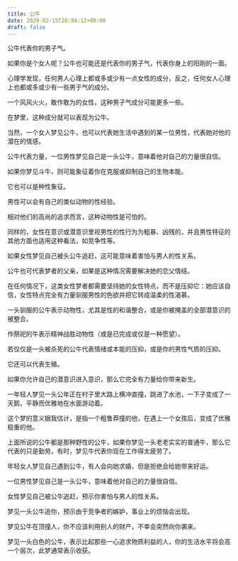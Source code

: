 ```yaml
---
title: 公牛
date: 2020-02-15T20:54:12+08:00
draft: false
---
```


公牛代表你的男子气。

如果你是个女人呢？公牛也可能还是代表你的男子气，代表你身上的阳刚的一面。

心理学发现，任何男人心理上都或多或少有一点女性的成分，反之，任何女人心理上也都或多或少有一些男于气的成分。

一个风风火火，敢作敢为的女性，这种男子气成分可能更多一些。

在梦里，这种成分就可以表现为公牛。

 

当然，一个女人梦见公牛，也可以代表她生活中遇到的某一位男性，代表她对他的潜在的情感。

 

公牛代表力量，一位男性梦见自己是一头公牛，意味着他对自己的力量很自信。

如果你梦见斗牛，则可能象征着你在克服或抑制自己的生物本能。

它也可以是种性象征。

男性可以会有自己的类似动物的性经验。

相对他们的高尚的追求而言，这种动物性是可怕的。

 

同样的，女性在意识或潜意识里视男性的性行为为粗暴、凶残的，并且男性特征的其他方面也适用这种看法，如竞争性等。

 

如果女性梦见自己被头公牛追赶，这可能意味着害怕与男人的性关系。

公牛也可代表梦者的父亲，如果是这种情况需要解决她的恋父情结。

在任何情况下，这类女性梦者都需要坚持她的女性特点，而不是压抑它：她应该自信，女性特点完全有力量驯服男性的色欲并把它转成温柔的性渴慕。

 

一头驯服的公牛表示动物性，尤其是性的和谐整合，或是你被掩盖的全部潜意识的被整合。

 

作祭祀的牛表示精神战胜动物性（或是已完成或仅是一种愿望）。

若仅仅是一头被杀死的公牛代表情绪或本能的压抑，或是你的男性气质的压抑。

 

它还可以代表生殖。

如果你允许自己的潜意识进入意识，那么它完全有力量给你带来新生。

 

一年轻人梦见一头公年正在村子里大路上横冲直撞，跳进了水池，一下子变成了一天鹅，平静而优雅地在水面游动着。

 

这个梦的意义据我估计，是指一个粗鲁莽撞的他，在遇上一个女孩后，变成了优雅稳重的他。

 

上面所说的公牛都是那种野性的公牛，如果你梦见一头老老实实的普通牛，那么它代表的只是勤劳，有时，梦见牛代表你现在工作得太疲劳了。

年轻女人梦见自己遇到公牛，有人会向她求婚，但是拒绝会给她带来好运。

一位男性梦见自己是一头公牛，意味着他对自己的力量很自信。

女性梦见自己被公牛追赶，预示你害怕与男人的性关系。

梦见一头公牛追你，预示由于竞争者的嫉妒，事业上的烦恼会出现。

梦见公牛在顶撞人，你不应该利用别人的财产，不幸会突然向你袭来。

梦见一头白色的公牛，表示比起那些一心追求物质利益的人，你的生活水平将会高一个层次，此梦通常表示收获。
